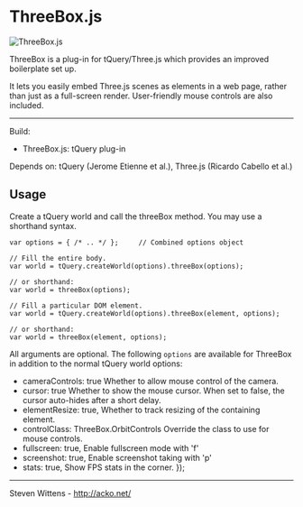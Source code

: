 ThreeBox.js
==========

![ThreeBox.js](https://raw.github.com/unconed/ThreeBox.js/master/misc/ThreeBox.png)


ThreeBox is a plug-in for tQuery/Three.js which provides an improved boilerplate set up.

It lets you easily embed Three.js scenes as elements in a web page, rather than just as a full-screen render. User-friendly mouse controls are also included.

* * *

Build:
 * ThreeBox.js: tQuery plug-in

Depends on: tQuery (Jerome Etienne et al.), Three.js (Ricardo Cabello et al.)

Usage
-----

Create a tQuery world and call the threeBox method. You may use a shorthand syntax.
```
var options = { /* .. */ };     // Combined options object

// Fill the entire body.
var world = tQuery.createWorld(options).threeBox(options);

// or shorthand:
var world = threeBox(options);

// Fill a particular DOM element.
var world = tQuery.createWorld(options).threeBox(element, options);

// or shorthand:
var world = threeBox(element, options);
```

All arguments are optional. The following `options` are available for ThreeBox in addition to the normal tQuery world options:

* cameraControls: true
  Whether to allow mouse control of the camera.
* cursor: true
  Whether to show the mouse cursor. When set to false, the cursor auto-hides after a short delay.
* elementResize:  true,
  Whether to track resizing of the containing element.
* controlClass:   ThreeBox.OrbitControls
  Override the class to use for mouse controls.
* fullscreen:     true,
  Enable fullscreen mode with 'f'
* screenshot:     true,
  Enable screenshot taking with 'p'
* stats:          true,
  Show FPS stats in the corner.
});

* * *

Steven Wittens - http://acko.net/
